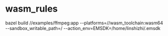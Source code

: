 # wasm_rules

bazel build //examples/ffmpeg:app --platforms=//wasm_toolchain:wasm64 --sandbox_writable_path=/ --action_env=EMSDK=/home/linshizhi/.emsdk
